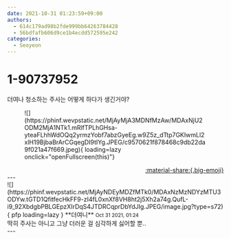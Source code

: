 ```yaml
---
date: 2021-10-31 01:23:59+09:00
authors:
  - 614c179ad98b2fde999bb64263784428
  - 56bdfafb606d9ce1b4ecdd572595e242
categories:
  - Seoyeon
---
```


# 1-90737952

<div class="post-container" markdown="1">
<div class="content-container md-sidebar__scrollwrap" markdown="1">

더여나 청소하는 주사는 어떻게 하다가 생긴거야?
<figure markdown="1">
![](https://phinf.wevpstatic.net/MjAyMjA3MDNfMzAw/MDAxNjU2ODM2MjA1NTk1.mRlfTPLhGHsa-yteaFLhhWdOQq2yrmzYobf7abzGyeEg.w9Z5z_dTtp7GKIwmLl2xlH19BjbaBrArCGqegDI9tIYg.JPEG/c9570621f878468c9db22da9f021a47f669.jpeg){ loading=lazy onclick="openFullscreen(this)"}
</figure>


</div>
</div>

<div style="text-align: right;" markdown="1">
<a href="https://weverse.io/fromis9/fanpost/1-90737952" style="text-align: right;">:material-share:{.big-emoji}</a>
</div>
---

<div class="comments-container md-sidebar__scrollwrap" markdown="1">
<div class="comment" markdown="1">
<div class='id-container' markdown="1">
![](https://phinf.wevpstatic.net/MjAyNDEyMDZfMTk0/MDAxNzMzNDYzMTU3ODYw.tGTD1QfitfecHkFF9-zI4fL0xnXf8VH8ht2j5Xh2a74g.QufL-i9_92XbdgbPBLGEpzXIrDqS4JTDRCqprDbYdJIg.JPEG/image.jpg?type=s72){ pfp loading=lazy }
**<span class="artist">더여니</span>** <small>Oct 31 2021, 01:24</small><br>
</div>
<div class='comment-body' markdown="1">
딱히 주사는 아니고 그냥 더러운 걸 심각하게 싫어할 뿐..
</div>
</div>
</div>
---
